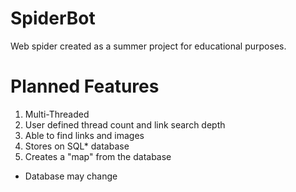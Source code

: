# SpiderBot

Web spider created as a summer project for educational purposes.

# Planned Features

1. Multi-Threaded
2. User defined thread count and link search depth
3. Able to find links and images
4. Stores on SQL* database
5. Creates a "map" from the database

* Database may change
